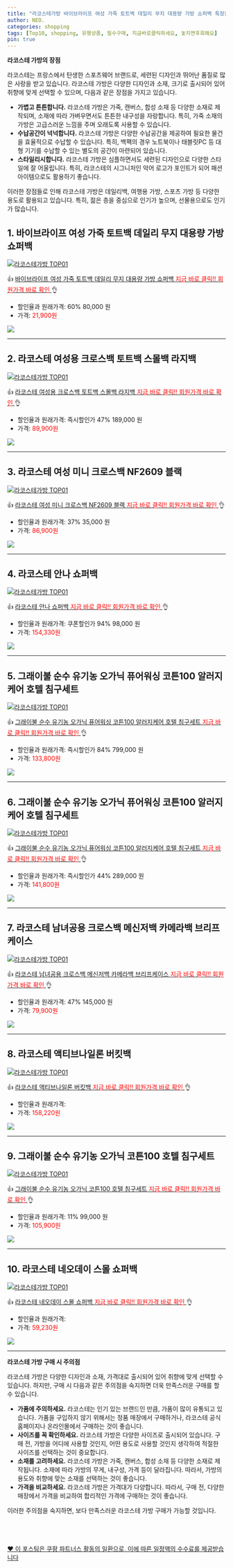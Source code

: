 ```yaml
---
title: "라코스테가방 바이브라이프 여성 가죽 토트백 데일리 무지 대용량 가방 쇼퍼백 특장점 필요 추천 제품 비교 최저 가격 비교 장점 구매 후기 구매평"
author: NEO.
categories: shopping
tags: [Top10, shopping, 유행상품, 필수구매, 지금바로클릭하세요, 놓치면후회해요]
pin: true
---
```

**라코스테 가방의 장점**

라코스테는 프랑스에서 탄생한 스포츠웨어 브랜드로, 세련된 디자인과 뛰어난 품질로 많은 사랑을 받고 있습니다. 라코스테 가방은 다양한 디자인과 소재, 크기로 출시되어 있어 취향에 맞게 선택할 수 있으며, 다음과 같은 장점을 가지고 있습니다.

* **가볍고 튼튼합니다.** 라코스테 가방은 가죽, 캔버스, 합성 소재 등 다양한 소재로 제작되며, 소재에 따라 가벼우면서도 튼튼한 내구성을 자랑합니다. 특히, 가죽 소재의 가방은 고급스러운 느낌을 주며 오래도록 사용할 수 있습니다.
* **수납공간이 넉넉합니다.** 라코스테 가방은 다양한 수납공간을 제공하여 필요한 물건을 효율적으로 수납할 수 있습니다. 특히, 백팩의 경우 노트북이나 태블릿PC 등 대형 기기를 수납할 수 있는 별도의 공간이 마련되어 있습니다.
* **스타일리시합니다.** 라코스테 가방은 심플하면서도 세련된 디자인으로 다양한 스타일에 잘 어울립니다. 특히, 라코스테의 시그니처인 악어 로고가 포인트가 되어 패션 아이템으로도 활용하기 좋습니다.

이러한 장점들로 인해 라코스테 가방은 데일리백, 여행용 가방, 스포츠 가방 등 다양한 용도로 활용되고 있습니다. 특히, 젊은 층을 중심으로 인기가 높으며, 선물용으로도 인기가 많습니다.

   

## 1. 바이브라이프 여성 가죽 토트백 데일리 무지 대용량 가방 쇼퍼백

[![라코스테가방 TOP01](https://thumbnail9.coupangcdn.com/thumbnails/remote/490x490ex/image/vendor_inventory/ee34/2a1f586e20cb8bb026f16b9766b53ef5c3643e28f0350e083022409d3b63.png)](https://link.coupang.com/re/AFFSDP?lptag=AF3617701&subid=GithubCoopas&pageKey=7398831758&traceid=V0-153&itemId=19145747678&vendorItemId=86264912961)


👍 [바이브라이프 여성 가죽 토트백 데일리 무지 대용량 가방 쇼퍼백 <font color=red> 지금 바로 클릭!! 회원가격 바로 확인 </font> ](https://link.coupang.com/re/AFFSDP?lptag=AF3617701&subid=GithubCoopas&pageKey=7398831758&traceid=V0-153&itemId=19145747678&vendorItemId=86264912961) 👌 


- 할인율과 원래가격: 60%  80,000   원
- 가격: <span style='color:red'>21,900원</span>

[![](/discount_price.png)](https://link.coupang.com/re/AFFSDP?lptag=AF3617701&subid=GithubCoopas&pageKey=7398831758&traceid=V0-153&itemId=19145747678&vendorItemId=86264912961)

---


   

## 2. 라코스테 여성용 크로스백 토트백 스몰백 라지백

[![라코스테가방 TOP01](https://thumbnail6.coupangcdn.com/thumbnails/remote/490x490ex/image/vendor_inventory/8a6b/5f6e29e9f79623c1175cf07d4f472efcadf82951d31898eb351d978eed88.jpg)](https://link.coupang.com/re/AFFSDP?lptag=AF3617701&subid=GithubCoopas&pageKey=7575621122&traceid=V0-153&itemId=19987876095&vendorItemId=87085916117)


👍 [라코스테 여성용 크로스백 토트백 스몰백 라지백 <font color=red> 지금 바로 클릭!! 회원가격 바로 확인 </font> ](https://link.coupang.com/re/AFFSDP?lptag=AF3617701&subid=GithubCoopas&pageKey=7575621122&traceid=V0-153&itemId=19987876095&vendorItemId=87085916117) 👌 


- 할인율과 원래가격: 즉시할인가 47%  189,000   원
- 가격: <span style='color:red'>89,900원</span>

[![](/discount_price.png)](https://link.coupang.com/re/AFFSDP?lptag=AF3617701&subid=GithubCoopas&pageKey=7575621122&traceid=V0-153&itemId=19987876095&vendorItemId=87085916117)

---


   

## 3. 라코스테 여성 미니 크로스백 NF2609 블랙

[![라코스테가방 TOP01](https://thumbnail6.coupangcdn.com/thumbnails/remote/490x490ex/image/vendor_inventory/8a6b/5f6e29e9f79623c1175cf07d4f472efcadf82951d31898eb351d978eed88.jpg)](https://link.coupang.com/re/AFFSDP?lptag=AF3617701&subid=GithubCoopas&pageKey=6956168969&traceid=V0-153&itemId=16918009362&vendorItemId=84095917439)


👍 [라코스테 여성 미니 크로스백 NF2609 블랙 <font color=red> 지금 바로 클릭!! 회원가격 바로 확인 </font> ](https://link.coupang.com/re/AFFSDP?lptag=AF3617701&subid=GithubCoopas&pageKey=6956168969&traceid=V0-153&itemId=16918009362&vendorItemId=84095917439) 👌 


- 할인율과 원래가격: 37%  35,000   원
- 가격: <span style='color:red'>86,900원</span>

[![](/discount_price.png)](https://link.coupang.com/re/AFFSDP?lptag=AF3617701&subid=GithubCoopas&pageKey=6956168969&traceid=V0-153&itemId=16918009362&vendorItemId=84095917439)

---


   

## 4. 라코스테 안나 쇼퍼백

[![라코스테가방 TOP01](https://thumbnail10.coupangcdn.com/thumbnails/remote/490x490ex/image/retail/images/2023/04/06/16/8/75494ec6-4fda-4340-92b2-5a7ef9ee3c7e.jpg)](https://link.coupang.com/re/AFFSDP?lptag=AF3617701&subid=GithubCoopas&pageKey=7249150332&traceid=V0-153&itemId=18435968414&vendorItemId=85577305329)


👍 [라코스테 안나 쇼퍼백 <font color=red> 지금 바로 클릭!! 회원가격 바로 확인 </font> ](https://link.coupang.com/re/AFFSDP?lptag=AF3617701&subid=GithubCoopas&pageKey=7249150332&traceid=V0-153&itemId=18435968414&vendorItemId=85577305329) 👌 


- 할인율과 원래가격: 쿠폰할인가 94%  98,000   원
- 가격: <span style='color:red'>154,330원</span>

[![](/discount_price.png)](https://link.coupang.com/re/AFFSDP?lptag=AF3617701&subid=GithubCoopas&pageKey=7249150332&traceid=V0-153&itemId=18435968414&vendorItemId=85577305329)

---


   

## 5. 그래이불 순수 유기농 오가닉 퓨어워싱 코튼100 알러지케어 호텔 침구세트

[![라코스테가방 TOP01](https://thumbnail8.coupangcdn.com/thumbnails/remote/490x490ex/image/retail/images/4775990737641886-f3850015-2065-4fcf-96a9-628e50bf2dde.jpg)](https://link.coupang.com/re/AFFSDP?lptag=AF3617701&subid=GithubCoopas&pageKey=7115695646&traceid=V0-153&itemId=17802210360&vendorItemId=84966271941)


👍 [그래이불 순수 유기농 오가닉 퓨어워싱 코튼100 알러지케어 호텔 침구세트 <font color=red> 지금 바로 클릭!! 회원가격 바로 확인 </font> ](https://link.coupang.com/re/AFFSDP?lptag=AF3617701&subid=GithubCoopas&pageKey=7115695646&traceid=V0-153&itemId=17802210360&vendorItemId=84966271941) 👌 


- 할인율과 원래가격: 즉시할인가 84%  799,000   원
- 가격: <span style='color:red'>133,800원</span>

[![](/discount_price.png)](https://link.coupang.com/re/AFFSDP?lptag=AF3617701&subid=GithubCoopas&pageKey=7115695646&traceid=V0-153&itemId=17802210360&vendorItemId=84966271941)

---


   

## 6. 그래이불 순수 유기농 오가닉 퓨어워싱 코튼100 알러지케어 호텔 침구세트

[![라코스테가방 TOP01](https://thumbnail8.coupangcdn.com/thumbnails/remote/490x490ex/image/retail/images/4775990841135878-ce9bd61a-d330-4479-9cfd-599c0901be5f.jpg)](https://link.coupang.com/re/AFFSDP?lptag=AF3617701&subid=GithubCoopas&pageKey=7115695646&traceid=V0-153&itemId=17802210290&vendorItemId=84966271905)


👍 [그래이불 순수 유기농 오가닉 퓨어워싱 코튼100 알러지케어 호텔 침구세트 <font color=red> 지금 바로 클릭!! 회원가격 바로 확인 </font> ](https://link.coupang.com/re/AFFSDP?lptag=AF3617701&subid=GithubCoopas&pageKey=7115695646&traceid=V0-153&itemId=17802210290&vendorItemId=84966271905) 👌 


- 할인율과 원래가격: 즉시할인가 44%  289,000   원
- 가격: <span style='color:red'>141,800원</span>

[![](/discount_price.png)](https://link.coupang.com/re/AFFSDP?lptag=AF3617701&subid=GithubCoopas&pageKey=7115695646&traceid=V0-153&itemId=17802210290&vendorItemId=84966271905)

---


   

## 7. 라코스테 남녀공용 크로스백 메신저백 카메라백 브리프케이스

[![라코스테가방 TOP01](https://thumbnail7.coupangcdn.com/thumbnails/remote/490x490ex/image/vendor_inventory/830a/b4c2346fbc20bf3bb23a0786ee8a05835dddde587f6247f9af4b027f3567.jpg)](https://link.coupang.com/re/AFFSDP?lptag=AF3617701&subid=GithubCoopas&pageKey=7667119608&traceid=V0-153&itemId=20442748777&vendorItemId=87049862561)


👍 [라코스테 남녀공용 크로스백 메신저백 카메라백 브리프케이스 <font color=red> 지금 바로 클릭!! 회원가격 바로 확인 </font> ](https://link.coupang.com/re/AFFSDP?lptag=AF3617701&subid=GithubCoopas&pageKey=7667119608&traceid=V0-153&itemId=20442748777&vendorItemId=87049862561) 👌 


- 할인율과 원래가격: 47%  145,000   원
- 가격: <span style='color:red'>79,900원</span>

[![](/discount_price.png)](https://link.coupang.com/re/AFFSDP?lptag=AF3617701&subid=GithubCoopas&pageKey=7667119608&traceid=V0-153&itemId=20442748777&vendorItemId=87049862561)

---


   

## 8. 라코스테 액티브나일론 버킷백

[![라코스테가방 TOP01](https://thumbnail10.coupangcdn.com/thumbnails/remote/490x490ex/image/retail/images/1675266347342627-db6066f1-4546-466a-b6da-d2720ba1e48d.jpg)](https://link.coupang.com/re/AFFSDP?lptag=AF3617701&subid=GithubCoopas&pageKey=6740730895&traceid=V0-153&itemId=15735183390&vendorItemId=82949116304)


👍 [라코스테 액티브나일론 버킷백 <font color=red> 지금 바로 클릭!! 회원가격 바로 확인 </font> ](https://link.coupang.com/re/AFFSDP?lptag=AF3617701&subid=GithubCoopas&pageKey=6740730895&traceid=V0-153&itemId=15735183390&vendorItemId=82949116304) 👌 


- 할인율과 원래가격: 
- 가격: <span style='color:red'>158,220원</span>

[![](/discount_price.png)](https://link.coupang.com/re/AFFSDP?lptag=AF3617701&subid=GithubCoopas&pageKey=6740730895&traceid=V0-153&itemId=15735183390&vendorItemId=82949116304)

---


   

## 9. 그래이불 순수 유기농 오가닉 코튼100 호텔 침구세트

[![라코스테가방 TOP01](https://thumbnail7.coupangcdn.com/thumbnails/remote/490x490ex/image/rs_quotation_api/mmkygjlk/fe66eca010e84ba69f91a421a1d07e2b.jpg)](https://link.coupang.com/re/AFFSDP?lptag=AF3617701&subid=GithubCoopas&pageKey=7144500188&traceid=V0-153&itemId=17564234710&vendorItemId=84731019267)


👍 [그래이불 순수 유기농 오가닉 코튼100 호텔 침구세트 <font color=red> 지금 바로 클릭!! 회원가격 바로 확인 </font> ](https://link.coupang.com/re/AFFSDP?lptag=AF3617701&subid=GithubCoopas&pageKey=7144500188&traceid=V0-153&itemId=17564234710&vendorItemId=84731019267) 👌 


- 할인율과 원래가격: 11%  99,000   원
- 가격: <span style='color:red'>105,900원</span>

[![](/discount_price.png)](https://link.coupang.com/re/AFFSDP?lptag=AF3617701&subid=GithubCoopas&pageKey=7144500188&traceid=V0-153&itemId=17564234710&vendorItemId=84731019267)

---


   

## 10. 라코스테 네오데이 스몰 쇼퍼백

[![라코스테가방 TOP01](https://thumbnail6.coupangcdn.com/thumbnails/remote/490x490ex/image/rs_quotation_api/jwaqxvd9/470789a477e242338d4cc3ff5308e57d.jpg)](https://link.coupang.com/re/AFFSDP?lptag=AF3617701&subid=GithubCoopas&pageKey=7234603347&traceid=V0-153&itemId=18366574661&vendorItemId=85510188822)


👍 [라코스테 네오데이 스몰 쇼퍼백 <font color=red> 지금 바로 클릭!! 회원가격 바로 확인 </font> ](https://link.coupang.com/re/AFFSDP?lptag=AF3617701&subid=GithubCoopas&pageKey=7234603347&traceid=V0-153&itemId=18366574661&vendorItemId=85510188822) 👌 


- 할인율과 원래가격: 
- 가격: <span style='color:red'>59,230원</span>

[![](/discount_price.png)](https://link.coupang.com/re/AFFSDP?lptag=AF3617701&subid=GithubCoopas&pageKey=7234603347&traceid=V0-153&itemId=18366574661&vendorItemId=85510188822)

---
**라코스테 가방 구매 시 주의점**

라코스테 가방은 다양한 디자인과 소재, 가격대로 출시되어 있어 취향에 맞게 선택할 수 있습니다. 하지만, 구매 시 다음과 같은 주의점을 숙지하면 더욱 만족스러운 구매를 할 수 있습니다.

* **가품에 주의하세요.** 라코스테는 인기 있는 브랜드인 만큼, 가품이 많이 유통되고 있습니다. 가품을 구입하지 않기 위해서는 정품 매장에서 구매하거나, 라코스테 공식 홈페이지나 온라인몰에서 구매하는 것이 좋습니다.
* **사이즈를 꼭 확인하세요.** 라코스테 가방은 다양한 사이즈로 출시되어 있습니다. 구매 전, 가방을 어디에 사용할 것인지, 어떤 용도로 사용할 것인지 생각하여 적절한 사이즈를 선택하는 것이 중요합니다.
* **소재를 고려하세요.** 라코스테 가방은 가죽, 캔버스, 합성 소재 등 다양한 소재로 제작됩니다. 소재에 따라 가방의 무게, 내구성, 가격 등이 달라집니다. 따라서, 가방의 용도와 취향에 맞는 소재를 선택하는 것이 좋습니다.
* **가격을 비교하세요.** 라코스테 가방은 가격대가 다양합니다. 따라서, 구매 전, 다양한 매장에서 가격을 비교하여 합리적인 가격에 구매하는 것이 좋습니다.

이러한 주의점을 숙지하면, 보다 만족스러운 라코스테 가방 구매가 가능할 것입니다.<br><br><br><br><br> [ ❤  이 포스팅은 쿠팡 파트너스 활동의 일환으로, 이에 따른 일정액의 수수료를 제공받습니다](https://link.coupang.com/a/bcEFyh)